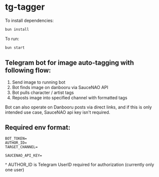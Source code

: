 # tg-tagger

To install dependencies:

```bash
bun install
```

To run:

```bash
bun start
```

## Telegram bot for image auto-tagging with following flow:
1. Send image to running bot
2. Bot finds image on danbooru via SauceNAO API
3. Bot pulls character / artist tags
4. Reposts image into specified channel with formatted tags

Bot can also operate on Danbooru posts via direct links, and if this is only intended use case, SauceNAO api key isn't required.

## Required env format:
```env
BOT_TOKEN=
AUTHOR_ID=
TARGET_CHANNEL=

SAUCENAO_API_KEY=
```

^ AUTHOR_ID is Telegram UserID required for authorization (currently only one user)
